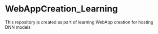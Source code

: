# WebAppCreation_Learning
This repository is created as part of learning WebApp creation for hosting DNN models
